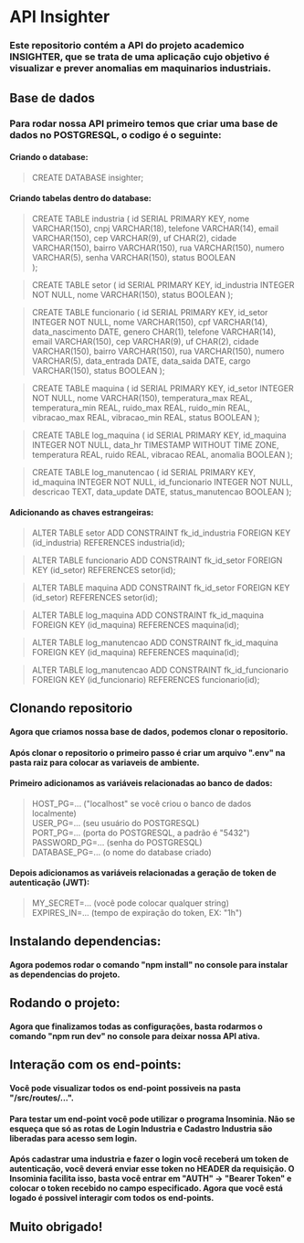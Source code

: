 ﻿# API Insighter
 
 ### Este repositorio contém a API do projeto academico INSIGHTER, que se trata de uma aplicação cujo objetivo é visualizar e prever anomalias em maquinarios industriais.

## Base de dados

### Para rodar nossa API primeiro temos que criar uma base de dados no POSTGRESQL, o codigo é o seguinte:

#### Criando o database:

> CREATE DATABASE insighter;

#### Criando tabelas dentro do database:

> CREATE TABLE industria (
	id SERIAL PRIMARY KEY,
	nome VARCHAR(150),
	cnpj VARCHAR(18),
	telefone VARCHAR(14),
	email VARCHAR(150),
	cep VARCHAR(9),
	uf CHAR(2),
	cidade VARCHAR(150),
	bairro VARCHAR(150),
	rua VARCHAR(150),
	numero VARCHAR(5),
	senha VARCHAR(150),
	status BOOLEAN	
);

> CREATE TABLE setor (
	id SERIAL PRIMARY KEY,
	id_industria INTEGER NOT NULL,
	nome VARCHAR(150),
	status BOOLEAN
);

> CREATE TABLE funcionario (
	id SERIAL PRIMARY KEY,
	id_setor INTEGER NOT NULL,
	nome VARCHAR(150),
	cpf VARCHAR(14),
	data_nascimento DATE,
	genero CHAR(1),
	telefone VARCHAR(14),
	email VARCHAR(150),
	cep VARCHAR(9),
	uf CHAR(2),
	cidade VARCHAR(150),
	bairro VARCHAR(150),
	rua VARCHAR(150),
	numero VARCHAR(5),
	data_entrada DATE,
	data_saida DATE,
	cargo VARCHAR(150),
	status BOOLEAN
);

> CREATE TABLE maquina (
	id SERIAL PRIMARY KEY,
	id_setor INTEGER NOT NULL,
	nome VARCHAR(150),
	temperatura_max REAL,
	temperatura_min REAL,
	ruido_max REAL,
	ruido_min REAL,
	vibracao_max REAL,
	vibracao_min REAL,
	status BOOLEAN
);

> CREATE TABLE log_maquina (
	id SERIAL PRIMARY KEY,
	id_maquina INTEGER NOT NULL,
	data_hr TIMESTAMP WITHOUT TIME ZONE,
	temperatura REAL,
	ruido REAL,
	vibracao REAL,
	anomalia BOOLEAN
);

> CREATE TABLE log_manutencao (
	id SERIAL PRIMARY KEY,
	id_maquina INTEGER NOT NULL,
	id_funcionario INTEGER NOT NULL,
	descricao TEXT,
	data_update DATE,
	status_manutencao BOOLEAN
);

#### Adicionando as chaves estrangeiras:

> ALTER TABLE setor ADD CONSTRAINT fk_id_industria
    FOREIGN KEY (id_industria)
    REFERENCES industria(id);
	
> ALTER TABLE funcionario ADD CONSTRAINT fk_id_setor
    FOREIGN KEY (id_setor)
    REFERENCES setor(id);
	
> ALTER TABLE maquina ADD CONSTRAINT fk_id_setor
    FOREIGN KEY (id_setor)
    REFERENCES setor(id);
	
> ALTER TABLE log_maquina ADD CONSTRAINT fk_id_maquina
    FOREIGN KEY (id_maquina)
    REFERENCES maquina(id);
	
> ALTER TABLE log_manutencao ADD CONSTRAINT fk_id_maquina
    FOREIGN KEY (id_maquina)
    REFERENCES maquina(id);
	
> ALTER TABLE log_manutencao ADD CONSTRAINT fk_id_funcionario
    FOREIGN KEY (id_funcionario)
    REFERENCES funcionario(id);


## Clonando repositorio 

#### Agora que criamos nossa base de dados, podemos clonar o repositorio.

#### Após clonar o repositorio o primeiro passo é criar um arquivo ".env" na pasta raiz para colocar as variaveis de ambiente.

#### Primeiro adicionamos as variáveis relacionadas ao banco de dados:

> HOST_PG=... ("localhost" se você criou o banco de dados localmente)<br>
> USER_PG=... (seu usuário do POSTGRESQL)<br>
> PORT_PG=... (porta do POSTGRESQL, a padrão é "5432")<br>
> PASSWORD_PG=... (senha do POSTGRESQL)<br>
> DATABASE_PG=... (o nome do database criado)<br>

#### Depois adicionamos as variáveis relacionadas a geração de token de autenticação (JWT):

> MY_SECRET=... (você pode colocar qualquer string)<br>
> EXPIRES_IN=... (tempo de expiração do token, EX: "1h")

## Instalando dependencias:

#### Agora podemos rodar o comando "npm install" no console para instalar as dependencias do projeto.

## Rodando o projeto:

#### Agora que finalizamos todas as configurações, basta rodarmos o comando "npm run dev" no console para deixar nossa API ativa.

## Interação com os end-points:

#### Você pode visualizar todos os end-point possiveis na pasta "/src/routes/...".
#### Para testar um end-point você pode utilizar o programa Insominia. Não se esqueça que só as rotas de Login Industria e Cadastro Industria são liberadas para acesso sem login.

#### Após cadastrar uma industria e fazer o login você receberá um token de autenticação, você deverá enviar esse token no HEADER da requisição. O Insominia facilita isso, basta você entrar em "AUTH" -> "Bearer Token" e colocar o token recebido no campo especificado. Agora que você está logado é possivel interagir com todos os end-points.

## Muito obrigado!

